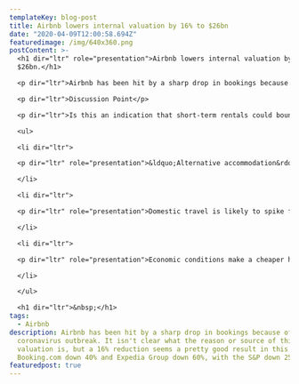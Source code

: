 ```yaml
---
templateKey: blog-post
title: Airbnb lowers internal valuation by 16% to $26bn
date: "2020-04-09T12:00:58.694Z"
featuredimage: /img/640x360.png
postContent: >-
  <h1 dir="ltr" role="presentation">Airbnb lowers internal valuation by 16% to
  $26bn.</h1>

  <p dir="ltr">Airbnb has been hit by a sharp drop in bookings because of the coronavirus outbreak. It isn't clear what the reason or source of this valuation is, but a 16% reduction seems a pretty good result in this market.<a href="https://www.linkedin.com/company/booking.com/"> Booking.com</a> down 40% and<a href="https://www.linkedin.com/company/expedia/"> Expedia Group</a> down 60%, with the S&amp;P down 25%.</p>

  <p dir="ltr">Discussion Point</p>

  <p dir="ltr">Is this an indication that short-term rentals could bounce back strongly in 2021?</p>

  <ul>

  <li dir="ltr">

  <p dir="ltr" role="presentation">&ldquo;Alternative accommodation&rdquo; is perceived to be safer for avoiding the virus than a hotel.</p>

  </li>

  <li dir="ltr">

  <p dir="ltr" role="presentation">Domestic travel is likely to spike faster as long-distance travel remains in doubt and&nbsp; more precarious.</p>

  </li>

  <li dir="ltr">

  <p dir="ltr" role="presentation">Economic conditions make a cheaper holiday rental more compelling than other forms of accommodation.</p>

  </li>

  </ul>

  <h1 dir="ltr">&nbsp;</h1>
tags:
  - Airbnb
description: Airbnb has been hit by a sharp drop in bookings because of the
  coronavirus outbreak. It isn't clear what the reason or source of this
  valuation is, but a 16% reduction seems a pretty good result in this market.
  Booking.com down 40% and Expedia Group down 60%, with the S&P down 25%.
featuredpost: true
---
```

